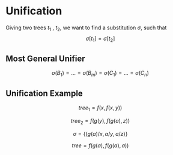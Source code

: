 # Unification

Giving two trees $t_1$ , $t_2$, we want to find a substitution $\sigma$, such that 
$$
\sigma[t_1]=\sigma[t_2]
$$

## Most General Unifier

$$
\sigma(B_1)=...=\sigma(B_m)=\sigma(C_1)=...=\sigma(C_n)
$$

## Unification Example

$$
tree_1=f(x,f(x,y))
$$

$$
tree_2=f(g(y),f(g(a),z))
$$

$$
\sigma=\{(g(a)/x,a/y,a/z)\}
$$

$$
tree=f(g(a),f(g(a),a))
$$